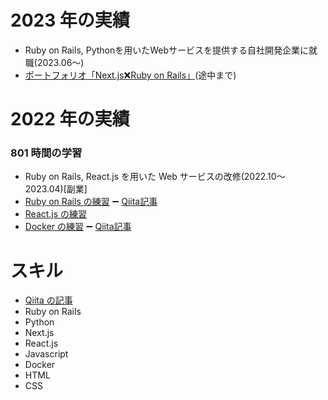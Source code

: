 
# 2023 年の実績
- Ruby on Rails, Pythonを用いたWebサービスを提供する自社開発企業に就職(2023.06〜)
- [ポートフォリオ「Next.js❌Ruby on Rails」](https://github.com/worldwidepark/portfolio)(途中まで)

# 2022 年の実績

### 801 時間の学習
- Ruby on Rails, React.js を用いた Web サービスの改修(2022.10〜 2023.04)[副業]
- [Ruby on Rails の練習](https://github.com/worldwidepark/gassiper_rails) ➖ [Qiita記事](https://qiita.com/parkon_hhs/items/98304bc5112f0e0f6faf)
- [React.js の練習](https://github.com/worldwidepark/reactTodolist)
- [Docker の練習](https://github.com/worldwidepark/docker) ➖ [Qiita記事](https://qiita.com/parkon_hhs/items/7a37b4f2a3083be07988)

# スキル
- [Qiita の記事](https://qiita.com/parkon_hhs)
- Ruby on Rails
- Python
- Next.js
- React.js
- Javascript
- Docker
- HTML
- CSS
